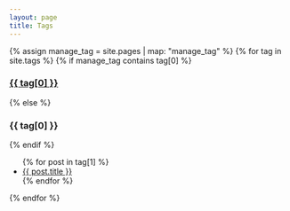 ```yaml
---
layout: page
title: Tags
---
```


{% assign manage_tag = site.pages | map: "manage_tag" %}
{% for tag in site.tags %}
  {% if manage_tag contains tag[0] %}
  <h3><a href="/tags/{{ tag[0] }}">{{ tag[0] }}</a></h3>
  {% else %}
  <h3>{{ tag[0] }}</h3>
  {% endif %}
  <ul>
    {% for post in tag[1] %}
      <li><a href="{{ post.url }}">{{ post.title }}</a></li>
    {% endfor %}
  </ul>
{% endfor %}

